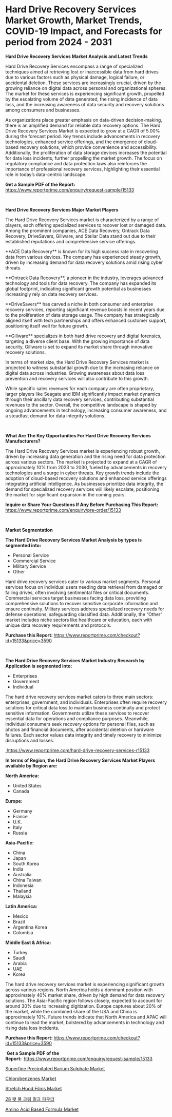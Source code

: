 <p><h1>Hard Drive Recovery Services Market Growth, Market Trends, COVID-19 Impact, and Forecasts for period from 2024 - 2031</h1></p><p><strong>Hard Drive Recovery Services Market Analysis and Latest Trends</strong></p>
<p><p>Hard Drive Recovery Services encompass a range of specialized techniques aimed at retrieving lost or inaccessible data from hard drives due to various factors such as physical damage, logical failure, or accidental deletion. These services are increasingly crucial, driven by the growing reliance on digital data across personal and organizational spheres. The market for these services is experiencing significant growth, propelled by the escalating volume of data generated, the rising incidence of data loss, and the increasing awareness of data security and recovery solutions among consumers and businesses.</p><p>As organizations place greater emphasis on data-driven decision-making, there is an amplified demand for reliable data recovery options. The Hard Drive Recovery Services Market is expected to grow at a CAGR of 5.00% during the forecast period. Key trends include advancements in recovery technologies, enhanced service offerings, and the emergence of cloud-based recovery solutions, which provide convenience and accessibility. Additionally, the proliferation of data storage devices increases the potential for data loss incidents, further propelling the market growth. The focus on regulatory compliance and data protection laws also reinforces the importance of professional recovery services, highlighting their essential role in today’s data-centric landscape.</p></p>
<p><strong>Get a Sample PDF of the Report:&nbsp;</strong> <a href="https://www.reportprime.com/enquiry/request-sample/15133">https://www.reportprime.com/enquiry/request-sample/15133</a></p>
<p>&nbsp;</p>
<p><strong>Hard Drive Recovery Services Major Market Players</strong></p>
<p><p>The Hard Drive Recovery Services market is characterized by a range of players, each offering specialized services to recover lost or damaged data. Among the prominent companies, ACE Data Recovery, Ontrack Data Recovery, DriveSavers, Gillware, and Stellar Data stand out due to their established reputations and comprehensive service offerings.</p><p>**ACE Data Recovery** is known for its high success rate in recovering data from various devices. The company has experienced steady growth, driven by increasing demand for data recovery solutions amid rising cyber threats.</p><p>**Ontrack Data Recovery**, a pioneer in the industry, leverages advanced technology and tools for data recovery. The company has expanded its global footprint, indicating significant growth potential as businesses increasingly rely on data recovery services.</p><p>**DriveSavers** has carved a niche in both consumer and enterprise recovery services, reporting significant revenue boosts in recent years due to the proliferation of data storage usage. The company has strategically aligned itself with tech partnerships and offers enhanced customer support, positioning itself well for future growth.</p><p>**Gillware** specializes in both hard drive recovery and digital forensics, targeting a diverse client base. With the growing importance of data security, Gillware is set to expand its market share through innovative recovery solutions.</p><p>In terms of market size, the Hard Drive Recovery Services market is projected to witness substantial growth due to the increasing reliance on digital data across industries. Growing awareness about data loss prevention and recovery services will also contribute to this growth.</p><p>While specific sales revenues for each company are often proprietary, larger players like Seagate and IBM significantly impact market dynamics through their ancillary data recovery services, contributing substantial revenues to the sector. Overall, the competitive landscape is shaped by ongoing advancements in technology, increasing consumer awareness, and a steadfast demand for data integrity solutions.</p></p>
<p>&nbsp;</p>
<p><strong>What Are The Key Opportunities For Hard Drive Recovery Services Manufacturers?</strong></p>
<p><p>The Hard Drive Recovery Services market is experiencing robust growth, driven by increasing data generation and the rising need for data protection across various sectors. The market is projected to expand at a CAGR of approximately 10% from 2023 to 2030, fueled by advancements in recovery technologies and a surge in cyber threats. Key growth trends include the adoption of cloud-based recovery solutions and enhanced service offerings integrating artificial intelligence. As businesses prioritize data integrity, the demand for specialized recovery services will likely escalate, positioning the market for significant expansion in the coming years.</p></p>
<p><strong>Inquire or Share Your Questions If Any Before Purchasing This Report:</strong> <a href="https://www.reportprime.com/enquiry/pre-order/15133">https://www.reportprime.com/enquiry/pre-order/15133</a></p>
<p>&nbsp;</p>
<p><strong>Market Segmentation</strong></p>
<p><strong>The Hard Drive Recovery Services Market Analysis by types is segmented into:</strong></p>
<p><ul><li>Personal Service</li><li>Commercial Service</li><li>Military Service</li><li>Other</li></ul></p>
<p><p>Hard drive recovery services cater to various market segments. Personal services focus on individual users needing data retrieval from damaged or failing drives, often involving sentimental files or critical documents. Commercial services target businesses facing data loss, providing comprehensive solutions to recover sensitive corporate information and ensure continuity. Military services address specialized recovery needs for defense operations, safeguarding classified data. Additionally, the “Other” market includes niche sectors like healthcare or education, each with unique data recovery requirements and protocols.</p></p>
<p><strong>Purchase this Report:&nbsp;</strong><a href="https://www.reportprime.com/checkout?id=15133&price=3590">https://www.reportprime.com/checkout?id=15133&price=3590</a></p>
<p>&nbsp;</p>
<p><strong>The Hard Drive Recovery Services Market Industry Research by Application is segmented into:</strong></p>
<p><ul><li>Enterprises</li><li>Government</li><li>Individual</li></ul></p>
<p><p>The hard drive recovery services market caters to three main sectors: enterprises, government, and individuals. Enterprises often require recovery solutions for critical data loss to maintain business continuity and protect sensitive information. Governments utilize these services to recover essential data for operations and compliance purposes. Meanwhile, individual consumers seek recovery options for personal files, such as photos and financial documents, after accidental deletion or hardware failures. Each sector values data integrity and timely recovery to minimize disruptions and losses.</p></p>
<p><a href="https://www.reportprime.com/hard-drive-recovery-services-r15133">&nbsp;https://www.reportprime.com/hard-drive-recovery-services-r15133</a></p>
<p><strong>In terms of Region, the Hard Drive Recovery Services Market Players available by Region are:</strong></p>
<p>
    <p> <strong> North America: </strong>
        <ul>
            <li>United States</li>
            <li>Canada</li>
        </ul>
        </p> 
    <p> <strong> Europe: </strong>
        <ul>
            <li>Germany</li>
            <li>France</li>
            <li>U.K.</li>
            <li>Italy</li>
            <li>Russia</li>
        </ul>
        </p> 
    <p> <strong> Asia-Pacific: </strong>
        <ul>
            <li>China</li>
            <li>Japan</li>
            <li>South Korea</li>
            <li>India</li>
            <li>Australia</li>
            <li>China Taiwan</li>
            <li>Indonesia</li>
            <li>Thailand</li>
            <li>Malaysia</li>
        </ul>
        </p> 
    <p> <strong> Latin America: </strong>
        <ul>
            <li>Mexico</li>
            <li>Brazil</li>
            <li>Argentina Korea</li>
            <li>Colombia</li>
        </ul>
        </p> 
    <p> <strong> Middle East & Africa: </strong>
        <ul>
            <li>Turkey</li>
            <li>Saudi</li>
            <li>Arabia</li>
            <li>UAE</li>
            <li>Korea</li>
        </ul>
    </p>
    </p>
<p><p>The hard drive recovery services market is experiencing significant growth across various regions. North America holds a dominant position with approximately 40% market share, driven by high demand for data recovery solutions. The Asia-Pacific region follows closely, expected to account for around 30% due to increasing digitization. Europe captures about 20% of the market, while the combined share of the USA and China is approximately 10%. Future trends indicate that North America and APAC will continue to lead the market, bolstered by advancements in technology and rising data loss incidents.</p></p>
<p><strong>Purchase this Report: </strong><a href="https://www.reportprime.com/checkout?id=15133&price=3590">https://www.reportprime.com/checkout?id=15133&price=3590</a></p>
<p>&nbsp;<strong>Get a Sample PDF of the Report:&nbsp;&nbsp;</strong><a href="https://www.reportprime.com/enquiry/request-sample/15133">https://www.reportprime.com/enquiry/request-sample/15133</a></p>
<p><strong></strong></p>
<p><p><a href="https://issuu.com/reportprime-2/docs/superfine-precipitated-barium-sulph_5e708f88626ecf">Superfine Precipitated Barium Sulphate Market</a></p><p><a href="https://medium.com/@patriciahanson2013/unveiling-market-trends-global-chlorobenzenes-market-growth-and-regional-insights-2024-2031-1a86d5348d77">Chlorobenzenes Market</a></p><p><a href="https://medium.com/@patriciahanson2013/the-stretch-hood-films-market-has-witnessed-significant-growth-in-recent-years-and-this-trend-is-d387a05da6b6">Stretch Hood Films Market</a></p><p><a href="https://medium.com/@avaoneill70/%EC%84%B1%EC%9E%A5-%EC%9E%A0%EC%9E%AC%EB%A0%A5-%EA%B0%9C%EB%B0%A9-2024%EB%85%84%EB%B6%80%ED%84%B0-2031%EB%85%84%EA%B9%8C%EC%A7%80%EC%9D%98-28%EA%B0%9C-%EC%A0%84%EC%B2%B4-%ED%81%AC%EB%A6%BC-%EB%B0%80%ED%81%AC-%ED%8C%8C%EC%9A%B0%EB%8D%94-%EC%8B%9C%EC%9E%A5-%EC%A0%84%EB%9E%B5%EC%A0%81-%EB%B6%84%EC%84%9D-%EC%98%88%EC%B8%A1-49f1564a3c85">28 팻 풀 크림 밀크 파우더</a></p><p><a href="https://www.linkedin.com/pulse/how-amino-acid-based-formula-market-changing-from-2024-2031-flskc?trackingId=20UC%2FkFETSqzDcm5UvgwsA%3D%3D">Amino Acid Based Formula Market</a></p></p>